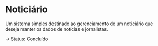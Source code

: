 # Noticiário
<p>Um sistema simples destinado ao gerenciamento de um noticiário que deseja manter os dados de notícias e jornalistas.</p>
<p>→ Status: Concluído</p>
